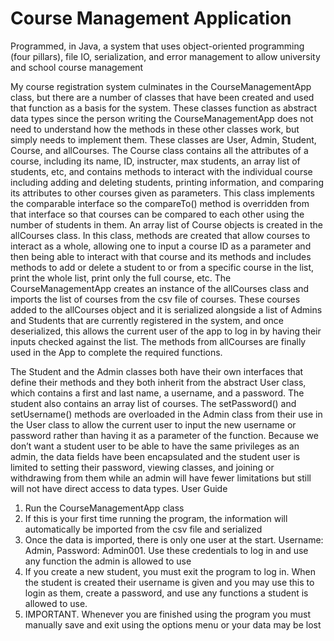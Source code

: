 # Course Management Application
Programmed, in Java, a system that uses object-oriented programming (four pillars), file IO, serialization, 
and error management to allow university and school course management

My course registration system culminates in the CourseManagementApp class, but there are a
number of classes that have been created and used that function as a basis for the system. These classes
function as abstract data types since the person writing the CourseManagementApp does not need to
understand how the methods in these other classes work, but simply needs to implement them. These
classes are User, Admin, Student, Course, and allCourses.
The Course class contains all the attributes of a course, including its name, ID, instructer, max
students, an array list of students, etc, and contains methods to interact with the individual course
including adding and deleting students, printing information, and comparing its attributes to other courses
given as parameters. This class implements the comparable interface so the compareTo() method is
overridden from that interface so that courses can be compared to each other using the number of
students in them. An array list of Course objects is created in the allCourses class. In this class, methods
are created that allow courses to interact as a whole, allowing one to input a course ID as a parameter and
then being able to interact with that course and its methods and includes methods to add or delete a
student to or from a specific course in the list, print the whole list, print only the full course, etc. The
CourseManagementApp creates an instance of the allCourses class and imports the list of courses from
the csv file of courses. These courses added to the allCourses object and it is serialized alongside a list of
Admins and Students that are currently registered in the system, and once deserialized, this allows the
current user of the app to log in by having their inputs checked against the list. The methods from
allCourses are finally used in the App to complete the required functions.

The Student and the Admin classes both have their own interfaces that define their methods and
they both inherit from the abstract User class, which contains a first and last name, a username, and a
password. The student also contains an array list of courses. The setPassword() and setUsername()
methods are overloaded in the Admin class from their use in the User class to allow the current user to
input the new username or password rather than having it as a parameter of the function. Because we
don’t want a student user to be able to have the same privileges as an admin, the data fields have been
encapsulated and the student user is limited to setting their password, viewing classes, and joining or
withdrawing from them while an admin will have fewer limitations but still will not have direct access to
data types.
User Guide
1. Run the CourseManagementApp class
2. If this is your first time running the program, the information will automatically be imported
from the csv file and serialized
3. Once the data is imported, there is only one user at the start. Username: Admin, Password:
Admin001. Use these credentials to log in and use any function the admin is allowed to use
4. If you create a new student, you must exit the program to log in. When the student is created
their username is given and you may use this to login as them, create a password, and use any
functions a student is allowed to use.
5. IMPORTANT. Whenever you are finished using the program you must manually save and exit
using the options menu or your data may be lost

